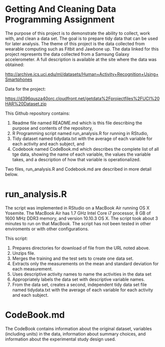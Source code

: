 # Getting And Cleaning Data Programming Assignment

The purpose of this project is to demonstrate the ability to collect, work with, and clean a data set. The goal is to 
prepare tidy data that can be used for later analysis. The theme of this project is the data collected from wearable 
computing such as Fitbit and Jawbone up. The data linked for this project represents the data collected from a 
Samsung Galaxy accelerometer. A full description is available at the site where the data was obtained: 

http://archive.ics.uci.edu/ml/datasets/Human+Activity+Recognition+Using+Smartphones 

Data for the project: 

https://d396qusza40orc.cloudfront.net/getdata%2Fprojectfiles%2FUCI%20HAR%20Dataset.zip 

This Github repository contains: 
1. Readme file named README.md which is this file describing the purpose and contents of the repository,
2. R Programming script named run_analysis.R for running in RStudio,
2. Tidy dataset named tidydata.txt with the average of each variable for each activity and each subject, and
3. Codebook named CodeBook.md which describes the complete list of all tge data, showing the name of each variable, the values the variable takes, and a description of how that variable is operationalized.  

Two files, run_analysis.R and Codebook.md are described in more detail below.

# run_analysis.R

The script was implemented in RStudio on a MacBook Air running OS X Yosemite. The MacBook Air has 1.7 GHz Intel Core i7 processor, 8 GB of 1600 MHz DDR3 memory, and version 10.10.3 OS X. The script took about 3 minutes to run on that MacBook. The script has not been tested in other enviroments or with other configurations. 

This script: 
1. Prepares directories for download of file from the URL noted above.
2. Unzips file. 
3. Merges the training and the test sets to create one data set.
4. Extracts only the measurements on the mean and standard deviation for each measurement. 
5. Uses descriptive activity names to name the activities in the data set
6. Appropriately labels the data set with descriptive variable names. 
7. From the data set, creates a second, independent tidy data set file named tidydata.txt with the average of each variable for each activity and each subject.


# CodeBook.md

The CodeBook contains information about the original dataset, variables (including units) in the data, information about summary choices, and information about the experimental study design used. 

